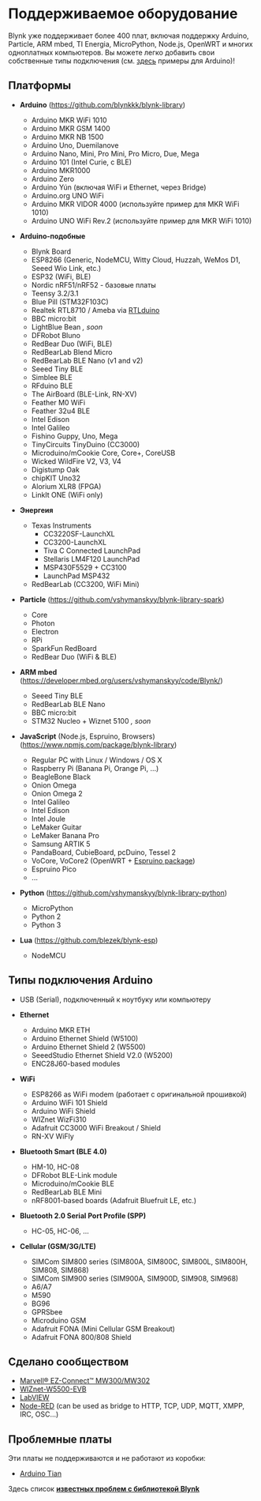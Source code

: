 # Поддерживаемое оборудование

Blynk уже поддерживает более 400 плат, включая поддержку Arduino, Particle, ARM mbed, TI Energia, MicroPython, Node.js, OpenWRT и многих одноплатных компьютеров. Вы можете легко добавить свои собственные типы подключения (см. [здесь](https://github.com/blynkkk/blynk-library/tree/master/examples/More/ArduinoClient) примеры для Arduino)!

## Платформы

- **Arduino** (https://github.com/blynkkk/blynk-library)
  - Arduino MKR WiFi 1010
  - Arduino MKR GSM 1400
  - Arduino MKR NB 1500
  - Arduino Uno, Duemilanove
  - Arduino Nano, Mini, Pro Mini, Pro Micro, Due, Mega
  - Arduino 101 (Intel Curie, с BLE)
  - Arduino MKR1000
  - Arduino Zero
  - Arduino Yún (включая WiFi и Ethernet, через Bridge)
  - Arduino.org UNO WiFi
  - Arduino MKR VIDOR 4000 (используйте пример для MKR WiFi 1010)
  - Arduino UNO WiFi Rev.2 (используйте пример для MKR WiFi 1010)
  
- **Arduino-подобные**
  - Blynk Board
  - ESP8266 (Generic, NodeMCU, Witty Cloud, Huzzah, WeMos D1, Seeed Wio Link, etc.)
  - ESP32 (WiFi, BLE)
  - Nordic nRF51/nRF52 - базовые платы
  - Teensy 3.2/3.1
  - Blue Pill (STM32F103C)
  - Realtek RTL8710 / Ameba via [RTLduino](https://github.com/pvvx/RtlDuino)
  - BBC micro:bit
  - LightBlue Bean *, soon*
  - DFRobot Bluno
  - RedBear Duo (WiFi, BLE)
  - RedBearLab Blend Micro
  - RedBearLab BLE Nano (v1 and v2)
  - Seeed Tiny BLE
  - Simblee BLE
  - RFduino BLE
  - The AirBoard (BLE-Link, RN-XV)
  - Feather M0 WiFi
  - Feather 32u4 BLE
  - Intel Edison
  - Intel Galileo
  - Fishino Guppy, Uno, Mega
  - TinyCircuits TinyDuino (CC3000)
  - Microduino/mCookie Core, Core+, CoreUSB
  - Wicked WildFire V2, V3, V4
  - Digistump Oak
  - chipKIT Uno32
  - Alorium XLR8 (FPGA)
  - LinkIt ONE (WiFi only)
- **Энергеия**
  - Texas Instruments
    - CC3220SF-LaunchXL
    - CC3200-LaunchXL
    - Tiva C Connected LaunchPad
    - Stellaris LM4F120 LaunchPad
    - MSP430F5529 + CC3100
    - LaunchPad MSP432
  - RedBearLab (CC3200, WiFi Mini)

- **Particle** (https://github.com/vshymanskyy/blynk-library-spark)
  - Core
  - Photon
  - Electron
  - RPi
  - SparkFun RedBoard
  - RedBear Duo (WiFi & BLE)

- **ARM mbed** (https://developer.mbed.org/users/vshymanskyy/code/Blynk/)
  - Seeed Tiny BLE
  - RedBearLab BLE Nano
  - BBC micro:bit
  - STM32 Nucleo + Wiznet 5100 *, soon*

- **JavaScript** (Node.js, Espruino, Browsers) (https://www.npmjs.com/package/blynk-library)
  - Regular PC with Linux / Windows / OS X
  - Raspberry Pi (Banana Pi, Orange Pi, ...)
  - BeagleBone Black
  - Onion Omega
  - Onion Omega 2
  - Intel Galileo
  - Intel Edison
  - Intel Joule
  - LeMaker Guitar
  - LeMaker Banana Pro
  - Samsung ARTIK 5
  - PandaBoard, CubieBoard, pcDuino, Tessel 2
  - VoCore, VoCore2 (OpenWRT + [Espruino package](https://github.com/vshymanskyy/OpenWRT-Espruino-packages))
  - Espruino Pico
  - ...

- **Python** (https://github.com/vshymanskyy/blynk-library-python)
  - MicroPython
  - Python 2
  - Python 3

- **Lua** (https://github.com/blezek/blynk-esp)
  - NodeMCU

## Типы подключения Arduino

- USB (Serial), подключенный к ноутбуку или компьютеру

- **Ethernet**
  - Arduino MKR ETH
  - Arduino Ethernet Shield (W5100)
  - Arduino Ethernet Shield 2 (W5500)
  - SeeedStudio Ethernet Shield V2.0 (W5200)
  - ENC28J60-based modules
 
- **WiFi**
  - ESP8266 as WiFi modem (работает с оригинальной прошивкой)
  - Arduino WiFi 101 Shield
  - Arduino WiFi Shield
  - WIZnet WizFi310
  - Adafruit CC3000 WiFi Breakout / Shield
  - RN-XV WiFly
 
- **Bluetooth Smart (BLE 4.0)**
  - HM-10, HC-08
  - DFRobot BLE-Link module
  - Microduino/mCookie BLE
  - RedBearLab BLE Mini
  - nRF8001-based boards (Adafruit Bluefruit LE, etc.)
 
- **Bluetooth 2.0 Serial Port Profile (SPP)**
  - HC-05, HC-06, ...
 
- **Cellular (GSM/3G/LTE)**
  - SIMCom SIM800 series (SIM800A, SIM800C, SIM800L, SIM800H, SIM808, SIM868)
  - SIMCom SIM900 series (SIM900A, SIM900D, SIM908, SIM968)
  - A6/A7
  - M590
  - BG96
  - GPRSbee
  - Microduino GSM
  - Adafruit FONA (Mini Cellular GSM Breakout)
  - Adafruit FONA 800/808 Shield

## Сделано сообществом

- [Marvell® EZ-Connect™ MW300/MW302](https://github.com/vshymanskyy/blynk-library-ez-connect)
- [WIZnet-W5500-EVB](http://instructables.com/id/WIZnet-W5500-EVB-and-Blynk-App-communication)
- [LabVIEW](https://github.com/juncaofish/NI-LabVIEWInterfaceforBlynk)
- [Node-RED](https://github.com/gablau/node-red-contrib-blynk-ws) (can be used as bridge to HTTP, TCP, UDP, MQTT, XMPP, IRC, OSC...)

## Проблемные платы

Эти платы не поддерживаются и не работают из коробки:
- [Arduino Tian](http://www.arduino.org/products/boards/arduino-tian)

Здесь список [**известных проблем с библиотекой Blynk**](https://github.com/blynkkk/blynk-library/issues?q=is%3Aissue+label%3A"for+reference"+)
